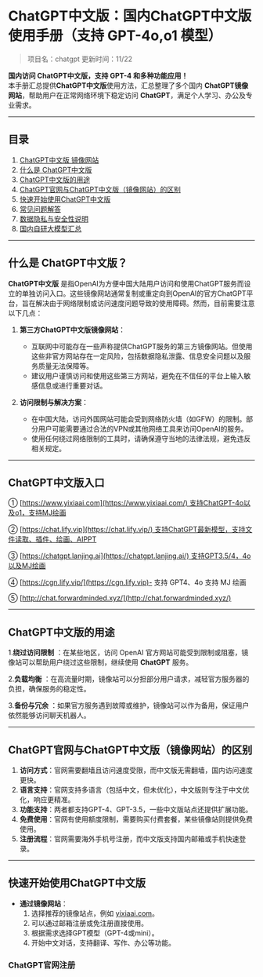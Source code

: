 # ChatGPT中文版：国内ChatGPT中文版使用手册（支持 GPT-4o,o1 模型） 
> 项目名：chatgpt
> 更新时间：11/22

**国内访问 ChatGPT中文版，支持 GPT-4 和多种功能应用！**  
本手册汇总提供**ChatGPT中文版**使用方法，汇总整理了多个国内 **ChatGPT镜像网站**，帮助用户在正常网络环境下稳定访问 **ChatGPT**，满足个人学习、办公及专业需求。

---

## 目录
1. [ChatGPT中文版 镜像网站](#ChatGPT中文版-镜像网站)
2. [什么是 ChatGPT中文版](#什么是-ChatGPT中文版)
3. [ChatGPT中文版的用途](#ChatGPT中文版的用途)
4. [ChatGPT官网与ChatGPT中文版（镜像网站）的区别](#ChatGPT官网与ChatGPT中文版（镜像网站）的区别)
5. [快速开始使用ChatGPT中文版](#快速开始使用ChatGPT中文版)
6. [常见问题解答](#常见问题解答)
7. [数据隐私与安全性说明](#数据隐私与安全性说明)
8. [国内自研大模型汇总](#国内自研大模型汇总)

---
## 什么是 ChatGPT中文版？

**ChatGPT中文版** 是指OpenAI为方便中国大陆用户访问和使用ChatGPT服务而设立的单独访问入口。这些镜像网站通常复制或重定向到OpenAI的官方ChatGPT平台，旨在解决由于网络限制或访问速度问题导致的使用障碍。然而，目前需要注意以下几点：

1. **第三方ChatGPT中文版镜像网站**：
   - 互联网中可能存在一些声称提供ChatGPT服务的第三方镜像网站。但使用这些非官方网站存在一定风险，包括数据隐私泄露、信息安全问题以及服务质量无法保障等。
   - 建议用户谨慎访问和使用这些第三方网站，避免在不信任的平台上输入敏感信息或进行重要对话。

2. **访问限制与解决方案**：
   - 在中国大陆，访问外国网站可能会受到网络防火墙（如GFW）的限制。部分用户可能需要通过合法的VPN或其他网络工具来访问OpenAI的服务。
   - 使用任何绕过网络限制的工具时，请确保遵守当地的法律法规，避免违反相关规定。

---

## ChatGPT中文版入口

① [https://www.yixiaai.com](https://www.yixiaai.com/) 支持ChatGPT-4o以及o1，支持MJ绘画

② [https://chat.lify.vip](https://chat.lify.vip/) 支持ChatGPT最新模型，支持文件读取、插件、绘画、AIPPT

③ [https://chatgpt.lanjing.ai](https://chatgpt.lanjing.ai/) 支持GPT3.5/4，4o以及MJ绘画

④ [https://cgn.lify.vip/](https://cgn.lify.vip)- 支持 GPT4、4o 支持 MJ 绘画

⑤ [http://chat.forwardminded.xyz/](http://chat.forwardminded.xyz/)

---
## ChatGPT中文版的用途

1.**绕过访问限制** ：在某些地区，访问 OpenAI 官方网站可能受到限制或阻塞，镜像站可以帮助用户绕过这些限制，继续使用 **ChatGPT** 服务。

2.**负载均衡** ：在高流量时期，镜像站可以分担部分用户请求，减轻官方服务器的负担，确保服务的稳定性。

3.**备份与冗余** ：如果官方服务遇到故障或维护，镜像站可以作为备用，保证用户依然能够访问聊天机器人。

---

## ChatGPT官网与ChatGPT中文版（镜像网站）的区别

1. **访问方式**：官网需要翻墙且访问速度受限，而中文版无需翻墙，国内访问速度更快。
2. **语言支持**：官网支持多语言（包括中文，但未优化），中文版则专注于中文优化，响应更精准。
3. **功能支持**：两者都支持GPT-4、GPT-3.5，一些中文版站点还提供扩展功能。
4. **免费使用**：官网有使用额度限制，需要购买付费套餐，某些镜像站则提供免费使用。
5. **注册流程**：官网需要海外手机号注册，而中文版支持国内邮箱或手机快速登录。

---

## 快速开始使用ChatGPT中文版
- **通过镜像网站**：
  1. 选择推荐的镜像站点，例如 [yixiaai.com](https://www.yixiaai.com)。
  2. 可以通过邮箱注册或免注册直接使用。
  3. 根据需求选择GPT模型（GPT-4或mini）。
  4. 开始中文对话，支持翻译、写作、办公等功能。

### ChatGPT官网注册
